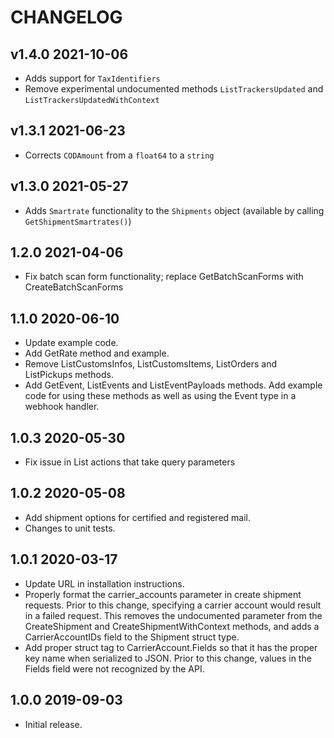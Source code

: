 # CHANGELOG

## v1.4.0 2021-10-06

* Adds support for `TaxIdentifiers`
* Remove experimental undocumented methods `ListTrackersUpdated` and `ListTrackersUpdatedWithContext`

## v1.3.1 2021-06-23

* Corrects `CODAmount` from a `float64` to a `string`

## v1.3.0 2021-05-27

* Adds `Smartrate` functionality to the `Shipments` object (available by calling `GetShipmentSmartrates()`)

## 1.2.0 2021-04-06

 * Fix batch scan form functionality; replace GetBatchScanForms with
   CreateBatchScanForms

## 1.1.0 2020-06-10

 * Update example code.
 * Add GetRate method and example.
 * Remove ListCustomsInfos, ListCustomsItems, ListOrders and ListPickups
   methods.
 * Add GetEvent, ListEvents and ListEventPayloads methods. Add example code
   for using these methods as well as using the Event type in a webhook
   handler.

## 1.0.3 2020-05-30

 * Fix issue in List actions that take query parameters

## 1.0.2 2020-05-08

 * Add shipment options for certified and registered mail.
 * Changes to unit tests.

## 1.0.1 2020-03-17

 * Update URL in installation instructions.
 * Properly format the carrier_accounts parameter in create shipment requests.
   Prior to this change, specifying a carrier account would result in a failed
   request. This removes the undocumented parameter from the CreateShipment and
   CreateShipmentWithContext methods, and adds a CarrierAccountIDs field to
   the Shipment struct type.
 * Add proper struct tag to CarrierAccount.Fields so that it has the proper
   key name when serialized to JSON. Prior to this change, values in the Fields
   field were not recognized by the API.

## 1.0.0 2019-09-03

 * Initial release.

